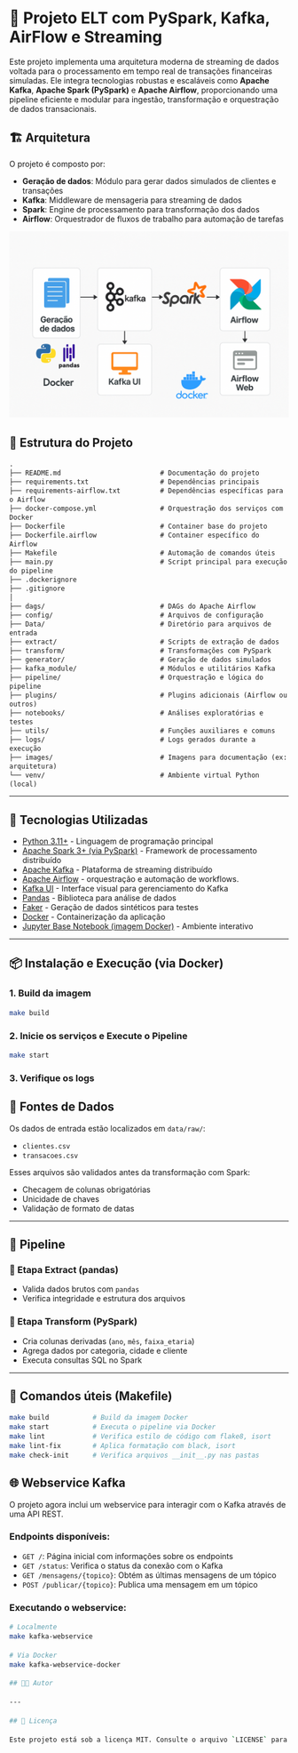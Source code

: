 
# 🚀 Projeto ELT com PySpark, Kafka, AirFlow e Streaming

Este projeto implementa uma arquitetura moderna de streaming de dados voltada para o processamento em tempo real de transações financeiras simuladas. Ele integra tecnologias robustas e escaláveis como **Apache Kafka**, **Apache Spark (PySpark)** e **Apache Airflow**, proporcionando uma pipeline eficiente e modular para ingestão, transformação e orquestração de dados transacionais.

## 🏗️ Arquitetura
O projeto é composto por:
- **Geração de dados**: Módulo para gerar dados simulados de clientes e transações
- **Kafka**: Middleware de mensageria para streaming de dados
- **Spark**: Engine de processamento para transformação dos dados
- **Airflow**: Orquestrador de fluxos de trabalho para automação de tarefas
 
![Arquitetura do Projeto](images/elt-realtime.png)

## 📁 Estrutura do Projeto

```
.
├── README.md                         # Documentação do projeto
├── requirements.txt                  # Dependências principais
├── requirements-airflow.txt          # Dependências específicas para o Airflow
├── docker-compose.yml                # Orquestração dos serviços com Docker
├── Dockerfile                        # Container base do projeto
├── Dockerfile.airflow                # Container específico do Airflow
├── Makefile                          # Automação de comandos úteis
├── main.py                           # Script principal para execução do pipeline
├── .dockerignore
├── .gitignore
│
├── dags/                             # DAGs do Apache Airflow
├── config/                           # Arquivos de configuração
├── Data/                             # Diretório para arquivos de entrada
├── extract/                          # Scripts de extração de dados
├── transform/                        # Transformações com PySpark
├── generator/                        # Geração de dados simulados
├── kafka_module/                     # Módulos e utilitários Kafka
├── pipeline/                         # Orquestração e lógica do pipeline
├── plugins/                          # Plugins adicionais (Airflow ou outros)
├── notebooks/                        # Análises exploratórias e testes
├── utils/                            # Funções auxiliares e comuns
├── logs/                             # Logs gerados durante a execução
├── images/                           # Imagens para documentação (ex: arquitetura)
└── venv/                             # Ambiente virtual Python (local)

```

---

## 🧱 Tecnologias Utilizadas

- [Python 3.11+](https://www.python.org/) - Linguagem de programação principal
- [Apache Spark 3+ (via PySpark)](https://spark.apache.org/) - Framework de processamento distribuído
- [Apache Kafka](https://kafka.apache.org/) - Plataforma de streaming distribuído
- [Apache Airflow](https://airflow.apache.org/) - orquestração e automação de workflows. 
- [Kafka UI](https://github.com/provectuslabs/kafka-ui) - Interface visual para gerenciamento do Kafka
- [Pandas](https://pandas.pydata.org/) - Biblioteca para análise de dados
- [Faker](https://faker.readthedocs.io/) - Geração de dados sintéticos para testes
- [Docker](https://www.docker.com/) - Containerização da aplicação
- [Jupyter Base Notebook (imagem Docker)](https://hub.docker.com/r/jupyter/pyspark-notebook) - Ambiente interativo

---

## 📦 Instalação e Execução (via Docker)

### 1. Build da imagem

```bash
make build
```

### 2. Inicie os serviços e Execute o Pipeline

```bash
make start
```
### 3. Verifique os logs

## 📂 Fontes de Dados

Os dados de entrada estão localizados em `data/raw/`:

- `clientes.csv`
- `transacoes.csv`

Esses arquivos são validados antes da transformação com Spark:

- Checagem de colunas obrigatórias  
- Unicidade de chaves  
- Validação de formato de datas  

---

## 🔄 Pipeline

### 🔹 Etapa Extract (pandas)
- Valida dados brutos com `pandas`
- Verifica integridade e estrutura dos arquivos

### 🔸 Etapa Transform (PySpark)
- Cria colunas derivadas (`ano`, `mês`, `faixa_etaria`)
- Agrega dados por categoria, cidade e cliente
- Executa consultas SQL no Spark

---


## 🧰 Comandos úteis (Makefile)

```bash
make build           # Build da imagem Docker
make start           # Executa o pipeline via Docker
make lint            # Verifica estilo de código com flake8, isort
make lint-fix        # Aplica formatação com black, isort
make check-init      # Verifica arquivos __init__.py nas pastas
```

## 🌐 Webservice Kafka

O projeto agora inclui um webservice para interagir com o Kafka através de uma API REST.

### Endpoints disponíveis:

- `GET /`: Página inicial com informações sobre os endpoints
- `GET /status`: Verifica o status da conexão com o Kafka
- `GET /mensagens/{topico}`: Obtém as últimas mensagens de um tópico
- `POST /publicar/{topico}`: Publica uma mensagem em um tópico

### Executando o webservice:

```bash
# Localmente
make kafka-webservice

# Via Docker
make kafka-webservice-docker

## 🧑‍💻 Autor

---

## 📜 Licença

Este projeto está sob a licença MIT. Consulte o arquivo `LICENSE` para mais informações.
